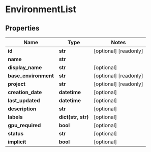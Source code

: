# EnvironmentList

## Properties
Name | Type | Notes
------------ | ------------- | -------------
**id** | **str** | [optional] [readonly] 
**name** | **str** | 
**display_name** | **str** | [optional] 
**base_environment** | **str** | [optional] [readonly] 
**project** | **str** | [optional] [readonly] 
**creation_date** | **datetime** | [optional] 
**last_updated** | **datetime** | [optional] 
**description** | **str** | [optional] 
**labels** | **dict(str, str)** | [optional] 
**gpu_required** | **bool** | [optional] 
**status** | **str** | [optional] 
**implicit** | **bool** | [optional] 


